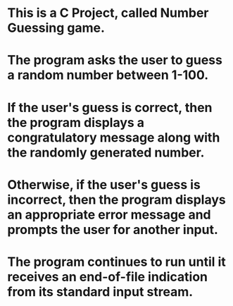 # This is a C Project, called Number Guessing game.
# The program asks the user to guess a random number between 1-100.
# If the user's guess is correct, then the program displays a congratulatory message along with the randomly generated number.
# Otherwise, if the user's guess is incorrect, then the program displays an appropriate error message and prompts the user for another input.
# The program continues to run until it receives an end-of-file indication from its standard input stream.

 
